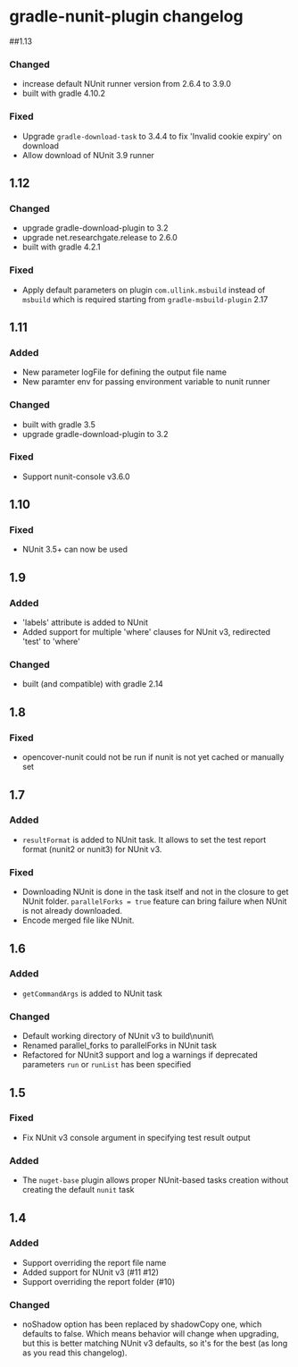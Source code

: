# gradle-nunit-plugin changelog
##1.13
### Changed
* increase default NUnit runner version from 2.6.4 to 3.9.0
* built with gradle 4.10.2

### Fixed
* Upgrade `gradle-download-task` to 3.4.4 to fix 'Invalid cookie expiry' on download
* Allow download of NUnit 3.9 runner

## 1.12
### Changed
* upgrade gradle-download-plugin to 3.2
* upgrade net.researchgate.release to 2.6.0
* built with gradle 4.2.1

### Fixed
* Apply default parameters on plugin `com.ullink.msbuild` instead of `msbuild`
which is required starting from `gradle-msbuild-plugin` 2.17

## 1.11
### Added
* New parameter logFile for defining the output file name
* New paramter env for passing environment variable to nunit runner

### Changed
* built with gradle 3.5
* upgrade gradle-download-plugin to 3.2

### Fixed
* Support nunit-console v3.6.0

## 1.10
### Fixed
* NUnit 3.5+ can now be used

## 1.9
### Added
* 'labels' attribute is added to NUnit
* Added support for multiple 'where' clauses for NUnit v3, redirected 'test' to 'where'

### Changed
* built (and compatible) with gradle 2.14

## 1.8
### Fixed
* opencover-nunit could not be run if nunit is not yet cached or manually set

## 1.7
### Added
* `resultFormat` is added to NUnit task. It allows to set the test report format (nunit2 or nunit3) for NUnit v3.

### Fixed
* Downloading NUnit is done in the task itself and not in the closure to get NUnit folder. `parallelForks = true` feature can bring failure when NUnit is not already downloaded.
* Encode merged file like NUnit.

## 1.6
### Added
* `getCommandArgs` is added to NUnit task

### Changed
* Default working directory of NUnit v3 to build\nunit\
* Renamed parallel_forks to parallelForks in NUnit task
* Refactored for NUnit3 support and log a warnings if deprecated parameters `run` or `runList` has been specified

## 1.5
### Fixed
* Fix NUnit v3 console argument in specifying test result output

### Added
* The `nuget-base` plugin allows proper NUnit-based tasks creation without creating the default `nunit` task

## 1.4
### Added
* Support overriding the report file name
* Added support for NUnit v3 (#11 #12)
* Support overriding the report folder (#10)

### Changed
* noShadow option has been replaced by shadowCopy one, which defaults to false. Which means behavior will change when upgrading, but this is better matching NUnit v3 defaults, so it's for the best (as long as you read this changelog).

